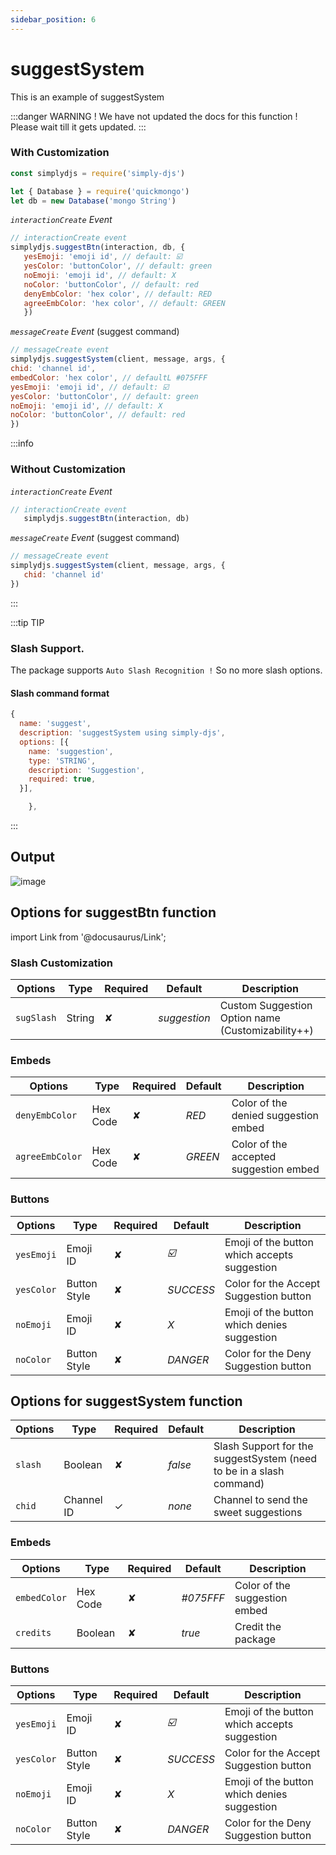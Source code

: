 ```yaml
---
sidebar_position: 6
---
```


# suggestSystem
This is an example of suggestSystem

:::danger WARNING !
We have not updated the docs for this function ! Please wait till it gets updated.
:::

### With Customization
```js
const simplydjs = require('simply-djs')

let { Database } = require('quickmongo')
let db = new Database('mongo String')
```

_`interactionCreate` Event_
```js
// interactionCreate event
simplydjs.suggestBtn(interaction, db, {
   yesEmoji: 'emoji id', // default: ☑️
   yesColor: 'buttonColor', // default: green 
   noEmoji: 'emoji id', // default: X
   noColor: 'buttonColor', // default: red
   denyEmbColor: 'hex color', // default: RED
   agreeEmbColor: 'hex color', // default: GREEN
   })
   ```
_`messageCreate` Event_ (suggest command)
   ```js
// messageCreate event
simplydjs.suggestSystem(client, message, args, {
   chid: 'channel id',
   embedColor: 'hex color', // defaultL #075FFF
   yesEmoji: 'emoji id', // default: ☑️
   yesColor: 'buttonColor', // default: green 
   noEmoji: 'emoji id', // default: X
   noColor: 'buttonColor', // default: red
})
```

:::info
### Without Customization

_`interactionCreate` Event_
```js
// interactionCreate event
   simplydjs.suggestBtn(interaction, db)
```

_`messageCreate` Event_ (suggest command)
```js
// messageCreate event
simplydjs.suggestSystem(client, message, args, {
   chid: 'channel id'
})
```
:::

:::tip TIP
### Slash Support.

The package supports `Auto Slash Recognition !` So no more slash options.

#### Slash command format
```js
{
  name: 'suggest',
  description: 'suggestSystem using simply-djs',
  options: [{
    name: 'suggestion',
    type: 'STRING',
    description: 'Suggestion',
    required: true,
  }],

    },
```

:::

## Output
![image](https://user-images.githubusercontent.com/71836991/128165290-aa3f9c50-1fc3-4f5c-805d-e32e0e0b7be3.png)

## Options for suggestBtn function
import Link from '@docusaurus/Link';

### Slash Customization
<div style={{textAlign: 'center'}}>

| Options     | Type    | Required | Default | Description |
| ----------- | ----------- | ----------- | ----------- | ----------- |
| `sugSlash`|<Link to="https://developer.mozilla.org/en-US/docs/Web/JavaScript/Reference/Global_Objects/String">String</Link>| ✘ | *suggestion* | Custom Suggestion Option name (Customizability++) |

</div>

### Embeds
<div style={{textAlign: 'center'}}>

| Options     | Type    | Required | Default | Description |
| ----------- | ----------- | ----------- | ----------- | ----------- |
| `denyEmbColor`|<Link to="https://developer.mozilla.org/en-US/docs/Web/JavaScript/Reference/Global_Objects/String">Hex Code</Link>| ✘ | *RED* | Color of the denied suggestion embed |
| `agreeEmbColor`|<Link to="https://developer.mozilla.org/en-US/docs/Web/JavaScript/Reference/Global_Objects/String">Hex Code</Link>| ✘ | *GREEN* | Color of the accepted suggestion embed |

</div>

### Buttons
<div style={{textAlign: 'center'}}>

| Options     | Type    | Required | Default | Description |
| ----------- | ----------- | ----------- | ----------- | ----------- |
| `yesEmoji`|<Link to="https://discord.js.org/#/docs/main/stable/class/Emoji">Emoji ID</Link>| ✘ | *☑️* | Emoji of the button which accepts suggestion |
| `yesColor`| <Link to="https://discord.js.org/#/docs/main/stable/typedef/MessageButtonStyle">Button Style</Link>| ✘ | *SUCCESS* | Color for the Accept Suggestion button |
| `noEmoji`|<Link to="https://discord.js.org/#/docs/main/stable/class/Emoji">Emoji ID</Link>| ✘ | *X* | Emoji of the button which denies suggestion |
| `noColor`| <Link to="https://discord.js.org/#/docs/main/stable/typedef/MessageButtonStyle">Button Style</Link>| ✘ | *DANGER* | Color for the Deny Suggestion button |

</div>

## Options for suggestSystem function

<div style={{textAlign: 'center'}}>

| Options     | Type    | Required | Default | Description |
| ----------- | ----------- | ----------- | ----------- | ----------- |
| `slash`|<Link to="https://developer.mozilla.org/en-US/docs/Web/JavaScript/Reference/Global_Objects/Boolean">Boolean</Link>| ✘ | *false* | Slash Support for the suggestSystem (need to be in a slash command) |
| `chid` | <Link to="https://developer.mozilla.org/en-US/docs/Web/JavaScript/Reference/Global_Objects/String">Channel ID</Link> | ✓ | *none* | Channel to send the sweet suggestions |

</div>

### Embeds
<div style={{textAlign: 'center'}}>

| Options     | Type    | Required | Default | Description |
| ----------- | ----------- | ----------- | ----------- | ----------- |
| `embedColor`|<Link to="https://developer.mozilla.org/en-US/docs/Web/JavaScript/Reference/Global_Objects/String">Hex Code</Link>| ✘ | *#075FFF* | Color of the suggestion embed |
| `credits`|<Link to="https://developer.mozilla.org/en-US/docs/Web/JavaScript/Reference/Global_Objects/Boolean">Boolean</Link>| ✘ | *true* | Credit the package |

</div>

### Buttons
<div style={{textAlign: 'center'}}>

| Options     | Type    | Required | Default | Description |
| ----------- | ----------- | ----------- | ----------- | ----------- |
| `yesEmoji`|<Link to="https://discord.js.org/#/docs/main/stable/class/Emoji">Emoji ID</Link>| ✘ | *☑️* | Emoji of the button which accepts suggestion |
| `yesColor`| <Link to="https://discord.js.org/#/docs/main/stable/typedef/MessageButtonStyle">Button Style</Link>| ✘ | *SUCCESS* | Color for the Accept Suggestion button |
| `noEmoji`|<Link to="https://discord.js.org/#/docs/main/stable/class/Emoji">Emoji ID</Link>| ✘ | *X* | Emoji of the button which denies suggestion |
| `noColor`| <Link to="https://discord.js.org/#/docs/main/stable/typedef/MessageButtonStyle">Button Style</Link>| ✘ | *DANGER* | Color for the Deny Suggestion button |

</div>